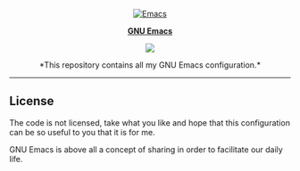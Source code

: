 <p align="center"><a href="https://www.gnu.org/software/emacs/"><img src="https://www.gnu.org/software/emacs/images/emacs.png" alt="Emacs"/></p>
<p align="center"><a href="https://www.gnu.org/software/emacs/"><b>GNU Emacs</b></a></p>
<p align="center">
	<a href="https://www.gnu.org/software/emacs/"><img src="https://img.shields.io/badge/GNU%20Emacs-26.2-b48ead.svg?style=flat-square"/></a>
</p>
<p align="center">*This repository contains all my GNU Emacs configuration.*</p>

---

## License

The code is not licensed, take what you like and hope that this configuration
can be so useful to you that it is for me.

GNU Emacs is above all a concept of sharing in order to facilitate our daily life.
